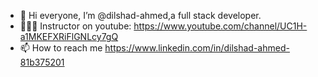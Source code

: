 - 👋 Hi everyone, I’m @dilshad-ahmed,a full stack developer.
- 👨🏻‍🏫 Instructor on youtube: https://www.youtube.com/channel/UC1H-a1MKEFXRiFlGNLcy7gQ 
- 📫 How to reach me https://www.linkedin.com/in/dilshad-ahmed-81b375201 

<!---
dilshad-ahmed/dilshad-ahmed is a ✨ special ✨ repository because its `README.md` (this file) appears on your GitHub profile.
You can click the Preview link to take a look at your changes.
--->
